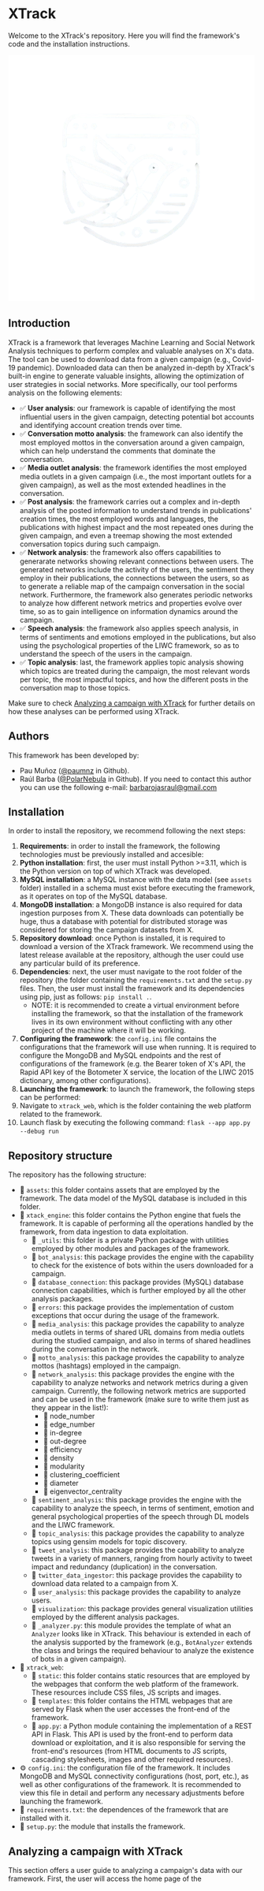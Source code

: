 # XTrack

Welcome to the XTrack's repository. Here you will find the framework's code and the installation instructions. 

![XTrack's icon](assets/framework_images/xtrack_logo_transparent.png)

## Introduction

XTrack is a framework that leverages Machine Learning and Social Network Analysis techniques to perform complex and valuable analyses on X's data. The tool can be used to download data from a given campaign (e.g., Covid-19 pandemic). Downloaded data can then be analyzed in-depth by XTrack's built-in engine to generate valuable insights, allowing the optimization of user strategies in social networks. More specifically, our tool performs analysis on the following elements:

- ✅ **User analysis**: our framework is capable of identifying the most influential users in the given campaign, detecting potential bot accounts and identifying account creation trends over time.
- ✅ **Conversation motto analysis**: the framework can also identify the most employed mottos in the conversation around a given campaign, which can help understand the comments that dominate the conversation.
- ✅ **Media outlet analysis**: the framework identifies the most employed media outlets in a given campaign (i.e., the most important outlets for a given campaign), as well as the most extended headlines in the conversation.
- ✅ **Post analysis**: the framework carries out a complex and in-depth analysis of the posted information to understand trends in publications' creation times, the most employed words and languages, the publications with highest impact and the most repeated ones during the given campaign, and even a treemap showing the most extended conversation topics during such campaign.
- ✅ **Network analysis**: the framework also offers capabilities to generarate networks showing relevant connections between users. The generated networks include the activity of the users, the sentiment they employ in their publications, the connections between the users, so as to generate a reliable map of the campaign conversation in the social network. Furthermore, the framework also generates periodic networks to analyze how different network metrics and properties evolve over time, so as to gain intelligence on information dynamics around the campaign.
- ✅ **Speech analysis**: the framework also applies speech analysis, in terms of sentiments and emotions employed in the publications, but also using the psychological properties of the LIWC framework, so as to understand the speech of the users in the campaign.
- ✅ **Topic analysis**: last, the framework applies topic analysis showing which topics are treated during the campaign, the most relevant words per topic, the most impactful topics, and how the different posts in the conversation map to those topics.

Make sure to check [Analyzing a campaign with XTrack](#analyzing-a-campaign-with-xtrack) for further details on how these analyses can be performed using XTrack.

 ## Authors

This framework has been developed by:

- Pau Muñoz ([@paumnz](https://github.com/paumnz) in Github). 
- Raúl Barba ([@PolarNebula](https://github.com/PolarNebula) in Github). If you need to contact this author you can use the following e-mail: barbarojasraul@gmail.com

## Installation

In order to install the repository, we recommend following the next steps:

1. **Requirements**: in order to install the framework, the following technologies must be previously installed and accesible:
  1. **Python installation**: first, the user must install Python >=3.11, which is the Python version on top of which XTrack was developed.
  2. **MySQL installation**: a MySQL instance with the data model (see `assets` folder) installed in a schema must exist before executing the framework, as it operates on top of the MySQL database.
  3. **MongoDB installation**: a MongoDB instance is also required for data ingestion purposes from X. These data downloads can potentially be huge, thus a database with potential for distributed storage was considered for storing the campaign datasets from X.
4. **Repository download**: once Python is installed, it is required to download a version of the XTrack framework. We recommend using the latest release available at the repository, although the user could use any particular build of its preference.
5. **Dependencies**: next, the user must navigate to the root folder of the repository (the folder containing the `requirements.txt` and the `setup.py` files. Then, the user must install the framework and its dependencies using pip, just as follows: `pip install .`.
    - NOTE: it is recommended to create a virtual environment before installing the framework, so that the installation of the framework lives in its own environment without conflicting with any other project of the machine where it will be working. 
7. **Configuring the framework**: the  `config.ini` file contains the configurations that the framework will use when running. It is required to configure the MongoDB and MySQL endpoints and the rest of configurations of the framework (e.g. the Bearer token of X's API, the Rapid API key of the Botometer X service, the location of the LIWC 2015 dictionary, among other configurations).
8. **Launching the framework**: to launch the framework, the following steps can be performed:
  1. Navigate to `xtrack_web`, which is the folder containing the web platform related to the framework.
  2. Launch flask by executing the following command: `flask --app app.py --debug run`

## Repository structure

The repository has the following structure:

- 📁 `assets`: this folder contains assets that are employed by the framework. The data model of the MySQL database is included in this folder.
- 📁 `xtack_engine`: this folder contains the Python engine that fuels the framework. It is capable of performing all the operations handled by the framework, from data ingestion to data exploitation.
  - 📁 `_utils`: this folder is a private Python package with utilities employed by other modules and packages of the framework.
  - 📁 `bot_analysis`: this package provides the engine with the capability to check for the existence of bots within the users downloaded for a campaign.
  - 📁 `database_connection`: this package provides (MySQL) database connection capabilities, which is further employed by all the other analysis packages.
  - 📁 `errors`: this package provides the implementation of custom exceptions that occur during the usage of the framework.
  - 📁 `media_analysis`: this package provides the capability to analyze media outlets in terms of shared URL domains from media outlets during the studied campaign, and also in terms of shared headlines during the conversation in the network.
  - 📁 `motto_analysis`: this package provides the capability to analyze mottos (hashtags) employed in the campaign.
  - 📁 `network_analysis`: this package provides the engine with the capability to analyze networks and network metrics during a given campaign. Currently, the following network metrics are supported and can be used in the framework (make sure to write them just as they appear in the list!):
    - 🧮 node_number
    - 🧮 edge_number
    - 🧮 in-degree
    - 🧮 out-degree
    - 🧮 efficiency
    - 🧮 density
    - 🧮 modularity
    - 🧮 clustering_coefficient
    - 🧮 diameter
    - 🧮 eigenvector_centrality
  - 📁 `sentiment_analysis`: this package provides the engine with the capability to analyze the speech, in terms of sentiment, emotion and general psychological properties of the speech through DL models and the LIWC framework.
  - 📁 `topic_analysis`: this package provides the capability to analyze topics using gensim models for topic discovery.
  - 📁 `tweet_analysis`: this package provides the capability to analyze tweets in a variety of manners, ranging from hourly activity to tweet impact and redundancy (duplication) in the conversation.
  - 📁 `twitter_data_ingestor`: this package provides the capability to download data related to a campaign from X.
  - 📁 `user_analysis`: this package provides the capability to analyze users.
  - 📁 `visualization`: this package provides general visualization utilities employed by the different analysis packages.
  - 📄 `_analyzer.py`: this module provides the template of what an `Analyzer` looks like in XTrack. This behaviour is extended in each of the analysis supported by the framework (e.g., `BotAnalyzer` extends the class and brings the required behaviour to analyze the existence of bots in a given campaign).
- 📁 `xtrack_web`:
  - 📁 `static`: this folder contains static resources that are employed by the webpages that conform the web platform of the framework. These resources include CSS files, JS scripts and images.
  - 📁 `templates`: this folder contains the HTML webpages that are served by Flask when the user accesses the front-end of the framework.
  - 📄 `app.py`: a Python module containing the implementation of a REST API in Flask. This API is used by the front-end to perform data download or exploitation, and it is also responsible for serving the front-end's resources (from HTML documents to JS scripts, cascading stylesheets, images and other required resources).
- ⚙️ `config.ini`: the configuration file of the framework. It includes MongoDB and MySQL connectivity configurations (host, port, etc.), as well as other configurations of the framework. It is recommended to view this file in detail and perform any necessary adjustments before launching the framework.
- 📄 `requirements.txt`: the dependences of the framework that are installed with it.
- 📄 `setup.py`: the module that installs the framework.

## Analyzing a campaign with XTrack

This section offers a user guide to analyzing a campaign's data with our framework. First, the user will access the home page of the 
